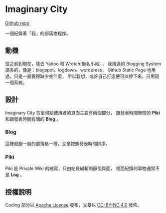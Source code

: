 # Imaginary City

[Github repo](https://github.com/mudream4869/imgcity)

一個紀錄著「我」的部落格程序。

## 動機

從之前到現在，除去 Yahoo 和 Wretch(無名小站) ，
我用過的 Blogging System 滿多的，像是：blogspot、logdown、wordpress，
Github Static Page 也用過，只是一直覺得缺少些什麼，
所以我想，或許自己打造便可以停下來，只用同一個系統。

## 設計

Imaginary City 在呈現給使用者的頁面主要有兩個部分，
跟發表時間無關的 **Piki** 和跟發表時間有關的 **Blog** 。

### Blog

這裡就跟一般的部落格一樣，文章按照發表時間排序。

### Piki

Piki 是 Private Wiki 的縮寫，只由站長編輯的靜態頁面，
裡面紀錄的事物通常不是 **Log** 。 

## 授權說明

Coding 部分以 [Apache License](https://github.com/mudream4869/imgcity/blob/main/LICENSE) 發布，文章以 [CC-BY-NC 4.0](https://creativecommons.org/licenses/by-nc/4.0/) 發佈。
